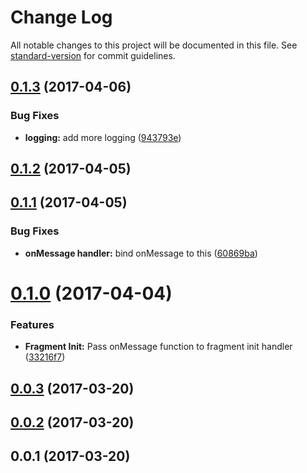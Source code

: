 # Change Log

All notable changes to this project will be documented in this file. See [standard-version](https://github.com/conventional-changelog/standard-version) for commit guidelines.

<a name="0.1.3"></a>
## [0.1.3](https://github.com/Workpop/augmented-datastore/compare/v0.1.2...v0.1.3) (2017-04-06)


### Bug Fixes

* **logging:** add more logging ([943793e](https://github.com/Workpop/augmented-datastore/commit/943793e))



<a name="0.1.2"></a>
## [0.1.2](https://github.com/Workpop/augmented-datastore/compare/v0.1.1...v0.1.2) (2017-04-05)



<a name="0.1.1"></a>
## [0.1.1](https://github.com/Workpop/augmented-datastore/compare/v0.1.0...v0.1.1) (2017-04-05)


### Bug Fixes

* **onMessage handler:** bind onMessage to this ([60869ba](https://github.com/Workpop/augmented-datastore/commit/60869ba))



<a name="0.1.0"></a>
# [0.1.0](https://github.com/Workpop/augmented-datastore/compare/v0.0.3...v0.1.0) (2017-04-04)


### Features

* **Fragment Init:** Pass onMessage function to fragment init handler ([33216f7](https://github.com/Workpop/augmented-datastore/commit/33216f7))



<a name="0.0.3"></a>
## [0.0.3](https://github.com/Workpop/augmented-datastore/compare/v0.0.2...v0.0.3) (2017-03-20)



<a name="0.0.2"></a>
## [0.0.2](https://github.com/Workpop/augmented-datastore/compare/v0.0.1...v0.0.2) (2017-03-20)



<a name="0.0.1"></a>
## 0.0.1 (2017-03-20)

